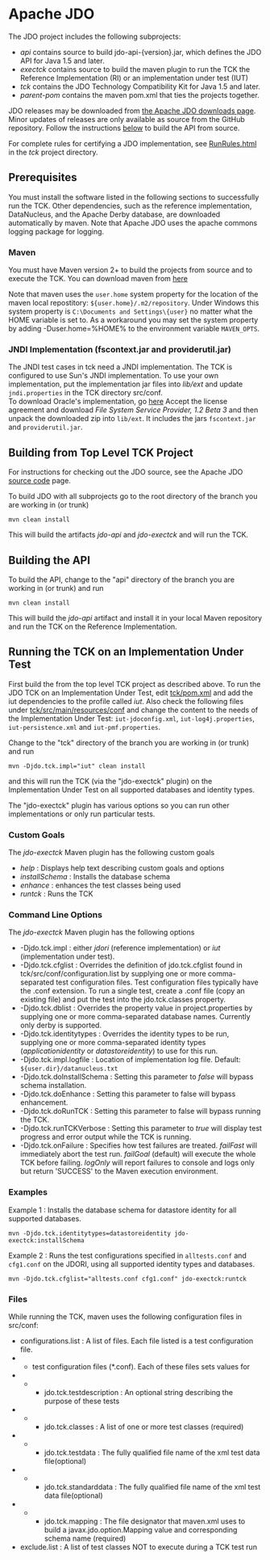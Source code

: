 # Apache JDO

The JDO project includes the following subprojects:

* *api* contains source to build jdo-api-{version}.jar, which defines the JDO API for Java 1.5 and later.
* *exectck* contains source to build the maven plugin to run the TCK the Reference Implementation (RI) or an implementation under test (IUT)
* *tck* contains the JDO Technology Compatibility Kit for Java 1.5 and later.
* *parent-pom* contains the maven pom.xml that ties the projects together.

JDO releases may be downloaded from [the Apache JDO downloads page](http://db.apache.org/jdo/downloads.html).
Minor updates of releases are only available as source from the GitHub repository.
Follow the instructions [below](link:#building) to build the API from source.

For complete rules for certifying a JDO implementation, see [RunRules.html](https://github.com/apache/db-jdo/blob/master/tck/RunRules.html) in the *tck* project directory.


## Prerequisites

You must install the software listed in the following sections
to successfully run the TCK.
Other dependencies, such as the reference implementation, DataNucleus,
and the Apache Derby database, are downloaded automatically by maven.
Note that Apache JDO uses the apache commons logging package for logging.

### Maven

You must have Maven version 2+ to build the projects from source and to execute the TCK. You can download maven from [here](http://maven.apache.org/download.html)

Note that maven uses the `user.home` system property for the location of the maven local repostitory: `${user.home}/.m2/repository`.
Under Windows this system property is `C:\Documents and Settings\{user}` no matter what the HOME variable is set to. 
As a workaround you may set the system property by adding -Duser.home=%HOME% to the environment variable `MAVEN_OPTS`.

### JNDI Implementation (fscontext.jar and providerutil.jar)

The JNDI test cases in tck need a JNDI implementation.
The TCK is configured to use Sun's JNDI implementation.
To use your own implementation, put the implementation
jar files into <i>lib/ext</i> and update `jndi.properties` in the TCK directory src/conf.  
To download Oracle's implementation, go [here](http://www.oracle.com/technetwork/java/javasebusiness/downloads/java-archive-downloads-java-plat-419418.html#7110-jndi-1.2.1-oth-JPR)
Accept the license agreement and download *File System Service Provider, 1.2 Beta 3* and then unpack the downloaded zip into `lib/ext`. It includes the jars `fscontext.jar` and `providerutil.jar`.


## Building from Top Level TCK Project

For instructions for checking out the JDO source, see the Apache JDO [source
code](http://db.apache.org/jdo/svn.html) page.

To build JDO with all subprojects go to the root directory of the branch you are working in (or trunk)

    mvn clean install

This will build the artifacts *jdo-api* and *jdo-exectck* and will run the TCK.


## Building the API

To build the API, change to the "api" directory of the branch you are working in (or trunk) and run

    mvn clean install

This will build the *jdo-api* artifact and install it in your local Maven repository and run the TCK on the Reference Implementation.


## Running the TCK on an Implementation Under Test

First build the from the top level TCK project as described above.
To run the JDO TCK on an Implementation Under Test, edit [tck/pom.xml](https://github.com/apache/db-jdo/blob/master/tck/pom.xml) and add the iut dependencies to the profile called *iut*. 
Also check the following files under [tck/src/main/resources/conf](https://github.com/apache/db-jdo/tree/master/tck/src/main/resources/conf) and change the content to the needs of the Implementation Under Test:
`iut-jdoconfig.xml`, `iut-log4j.properties`, `iut-persistence.xml` and `iut-pmf.properties`.

Change to the "tck" directory of the branch you are working in (or trunk) and run

    mvn -Djdo.tck.impl="iut" clean install

and this will run the TCK (via the "jdo-exectck" plugin) on the Implementation Under Test on all supported databases and identity types.

The "jdo-exectck" plugin has various options so you can run other implementations or only run particular tests.


### Custom Goals

The *jdo-exectck* Maven plugin has the following custom goals

* *help* : Displays help text describing custom goals and options
* *installSchema* : Installs the database schema
* *enhance* : enhances the test classes being used
* *runtck* : Runs the TCK


### Command Line Options

The *jdo-exectck* Maven plugin has the following options

* -Djdo.tck.impl : either *jdori* (reference implementation) or *iut* (implementation under test).
* -Djdo.tck.cfglist : Overrides the definition of jdo.tck.cfglist found in tck/src/conf/configuration.list by supplying one or more comma-separated test configuration files. Test configuration files typically have the .conf extension. To run a single test, create a .conf file (copy an existing file) and put the test into the jdo.tck.classes property.
* -Djdo.tck.dblist : Overrides the property value in project.properties by supplying one or more comma-separated database names. Currently only derby is supported.
* -Djdo.tck.identitytypes : Overrides the identity types to be run, supplying one or more comma-separated identity types (*applicationidentity* or *datastoreidentity*) to use for this run.
* -Djdo.tck.impl.logfile : Location of implementation log file. Default: `${user.dir}/datanucleus.txt`
* -Djdo.tck.doInstallSchema : Setting this parameter to *false* will bypass schema installation.
* -Djdo.tck.doEnhance : Setting this parameter to false will bypass enhancement.
* -Djdo.tck.doRunTCK : Setting this parameter to false will bypass running the TCK.
* -Djdo.tck.runTCKVerbose : Setting this parameter to *true* will display test progress and error output while the TCK is running.
* -Djdo.tck.onFailure : Specifies how test failures are treated. *failFast* will immediately abort the test run. *failGoal* (default) will execute the whole TCK before failing. *logOnly* will report failures to console and logs only but return 'SUCCESS' to the Maven execution environment.


### Examples

Example 1 : Installs the database schema for datastore identity for all supported databases.

    mvn -Djdo.tck.identitytypes=datastoreidentity jdo-exectck:installSchema


Example 2 : Runs the test configurations specified in `alltests.conf` and `cfg1.conf` on the JDORI, using all supported identity types and databases.

    mvn -Djdo.tck.cfglist="alltests.conf cfg1.conf" jdo-exectck:runtck



### Files

While running the TCK, maven uses the following configuration files in src/conf:

* configurations.list  : A list of files. Each file listed is a test configuration file.
* * test configuration files (*.conf). Each of these files sets values for
* * * jdo.tck.testdescription : An optional string describing the purpose of these tests
* * * jdo.tck.classes : A list of one or more test classes (required)
* * * jdo.tck.testdata : The fully qualified file name of the xml test data file(optional)
* * * jdo.tck.standarddata : The fully qualified file name of the xml test data file(optional)
* * * jdo.tck.mapping : The file designator that maven.xml uses to build a javax.jdo.option.Mapping value and corresponding schema name (required)
* exclude.list  : A list of test classes NOT to execute during a TCK test run</LI>


